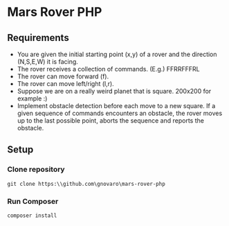 # Mars Rover PHP

## Requirements

* You are given the initial starting point (x,y) of a rover and the direction (N,S,E,W)
it is facing.
* The rover receives a collection of commands. (E.g.) FFRRFFFRL
* The rover can move forward (f).
* The rover can move left/right (l,r).
* Suppose we are on a really weird planet that is square. 200x200 for example :)
* Implement obstacle detection before each move to a new square. If a given
sequence of commands encounters an obstacle, the rover moves up to the last
possible point, aborts the sequence and reports the obstacle.

## Setup

### Clone repository

```terminal
git clone https:\\github.com\gnovaro\mars-rover-php
```

### Run Composer

```terminal
composer install
```